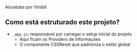 Aluratube 
    por Vinibit

## Como está estruturado este projeto?
- `_app.js`: responsável por carregar o setup inicial do projeto
    - Aqui ficam os Providers de informações
    - O componente CSSReset que padroniza o estilo global
